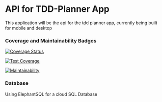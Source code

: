 # API for TDD-Planner App

This application will be the api for the tdd planner app, currently being built for mobile and desktop

### Coverage and Maintainability Badges

[![Coverage Status](https://coveralls.io/repos/github/nstranquist/tdd-planner-api/badge.svg?branch=master)](https://coveralls.io/github/nstranquist/tdd-planner-api?branch=master)

[![Test Coverage](https://api.codeclimate.com/v1/badges/6bb14f2d2751da7a7e31/test_coverage)](https://codeclimate.com/github/nstranquist/tdd-planner-api/test_coverage)

[![Maintainability](https://api.codeclimate.com/v1/badges/6bb14f2d2751da7a7e31/maintainability)](https://codeclimate.com/github/nstranquist/tdd-planner-api/maintainability)

### Database

Using ElephantSQL for a cloud SQL Database
